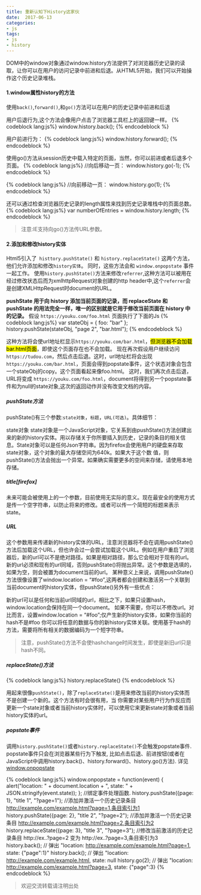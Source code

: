 ```yaml
---
title: 重新认知下History这家伙
date:  2017-06-13
categories: 
- js
tags: 
- js 
- history
---
```

DOM中的window对象通过window.history方法提供了对浏览器历史记录的读取，让你可以在用户的访问记录中前进和后退。从HTML5开始，我们可以开始操作这个历史记录堆栈。

#### 1.window属性history的方法
使用`back()`,`forward()`,和`go()`方法可以在用户的历史记录中前进和后退

用户后退行为,这个方法会像用户点击了浏览器工具栏上的返回键一样。
{% codeblock lang:js%}
window.history.back();
{% endcodeblock %}
<!--more-->
用户前进行为：
{% codeblock lang:js%}
window.history.forward();
{% endcodeblock %}

使用go()方法从session历史中载入特定的页面，当然，你可以前进或者后退多个页面。
{% codeblock lang:js%}
//向后移动一页：
window.history.go(-1);
{% endcodeblock %}

{% codeblock lang:js%}
//向前移动一页：
window.history.go(1);
{% endcodeblock %}

还可以通过检查浏览器历史记录的length属性来找到历史记录堆栈中的页面总数。
{% codeblock lang:js%}
var numberOfEntries = window.history.length;
{% endcodeblock %}
>注意:IE支持向go()方法传URL参数。

#### 2.添加和修改history实体
Html5引入了` histtory.pushState()` 和 `history.replaceState()` 这两个方法，他们允许添加和修改`history实体`。
同时，这些方法会和 `window.onpopstate` 事件一起工作。
使用`history.pushState()`方法来修改`referrer`,这种方法可以被用在经过修改状态后而为xmlhttpRequest对象创建的http header中,这个`referrer`会是创建XMLHttpRequest时document的URL。

**pushState 用于向 history 添加当前页面的记录，而 replaceState 和 pushState 的用法完全一样，唯一的区别就是它用于修改当前页面在 history 中的记录。**
假设 `https://youku.com/foo.html` 页面执行了下面的Js
{% codeblock lang:js%}
var stateObj = { foo: "bar" };  
history.pushState(stateObj, "page 2", "bar.html");
{% endcodeblock %}

这种方法将会使url地址栏显示`https://youku.com/bar.html`，<mark>但浏览器不会加载bar.html页面</mark>，即使这个页面存在也不会加载。
现在再次假设用户继续访问`https://tudou.com`，然后点击后退。这时，url地址栏将会出现`https://youku.com/bar.html`，页面会得到popstate事件，这个状态对象会包含一个stateObj的copy。这个页面看起来像foo.html。
这时，我们再次点击后退，URL将变成 `https://youku.com/foo.html`，document将得到另一个popstate事件和为null的state对象,这次的返回动作并没有改变文档的内容。

##### pushState方法
pushState()有三个参数:`state对象`，`标题`，`URL(可选)`。具体细节：

state对象
state对象是一个JavaScript对象，它关系到由pushState()方法创建出来的新的history实体。用以存储关于你所要插入到历史，记录的条目的相关信息。State对象可以是任何Json字符串。因为firefox会使用用户的硬盘来存取state对象，这个对象的最大存储空间为640k。如果大于这个数 值，则pushState()方法会抛出一个异常。如果确实需要更多的空间来存储，请使用本地存储。

##### title[firefox]
未来可能会被使用上的一个参数，目前使用无实际的意义。现在最安全的使用方式是传一个空字符串，以防止将来的修改。或者可以传一个简短的标题来表示state。

##### URL
这个参数用来传递新的history实体的URL，注意浏览器将不会在调用pushState()方法后加载这个URL，但也许会过一会尝试加载这个URL。例如在用户重启了浏览器后，新的url可以不是绝对路径。如果是相对路径，那么它会相对于现有的url。新的url必须和现有的url同域，否则pushState()将抛出异常。这个参数是选填的，如果为空，则会被置为document当前的url。
某种意义上来说，调用pushState()方法很像设置了window.location = “#foo”,这两者都会创建和激活另一个关联到当前document的history实体，但pushState()另外有一些优点：

新的url可以是任何和当前url同域的url，相比之下，如果只设置hash，window.location会保持在同一个document。
如果不需要，你可以不修改url。对比而言，设置window.location = “#foo”;仅产生新的history实体，如果你当前的hash不是#foo
你可以将任意的数据与你的新history实体关联。使用基于hash的方法，需要将所有相关的数据编码为一个短字符串。
>注意，pushState()方法不会使hashchange时间发生，即使是新旧url只是hash不同。

##### replaceState()方法
{% codeblock lang:js%}
history.replaceState()
{% endcodeblock %}

用起来很像`pushState()`，除了`replaceState()`是用来修改当前的history实体而不是创建一个新的。这个方法有时会很有用，当 你需要对某些用户行为作反应而更新一个state对象或者当前history实体时，可以使用它来更新state对象或者当前history实体的url。

##### popstate事件
调用`history.pushState()`或者`history.replaceState()`不会触发popstate事件. popstate事件只会在浏览器某些行为下触发, 比如点击后退、前进按钮(或者在JavaScript中调用history.back()、history.forward()、history.go()方法).
详见[window.onpopstate](https://developer.mozilla.org/zh-CN/docs/Web/API/Window/onpopstate)

{% codeblock lang:js%}
window.onpopstate = function(event) {
  alert("location: " + document.location + ", state: " + JSON.stringify(event.state));
};
//绑定事件处理函数. 
history.pushState({page: 1}, "title 1", "?page=1");    //添加并激活一个历史记录条目 http://example.com/example.html?page=1,条目索引为1
history.pushState({page: 2}, "title 2", "?page=2");    //添加并激活一个历史记录条目 http://example.com/example.html?page=2,条目索引为2
history.replaceState({page: 3}, "title 3", "?page=3"); //修改当前激活的历史记录条目 http://ex..?page=2 变为 http://ex..?page=3,条目索引为3
history.back(); // 弹出 "location: http://example.com/example.html?page=1, state: {"page":1}"
history.back(); // 弹出 "location: http://example.com/example.html, state: null
history.go(2);  // 弹出 "location: http://example.com/example.html?page=3, state: {"page":3}
{% endcodeblock %}


>欢迎交流转载请注明出处
